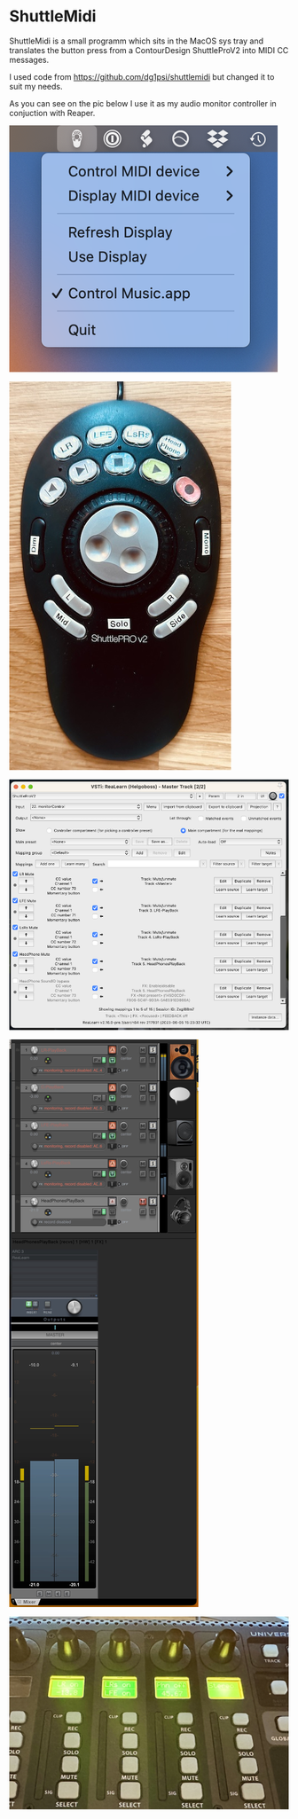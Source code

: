 # ShuttleMidi
ShuttleMidi is a small programm which sits in the MacOS sys tray and translates the button press from a ContourDesign ShuttleProV2 into MIDI CC messages.

I used code from https://github.com/dg1psi/shuttlemidi but changed it to suit my needs.

As you can see on the pic below I use it as my audio monitor controller in conjuction with Reaper.

![systray](shuttleMidi-systray.png)

![ShuttleProV2](shuttlePRO.jpg)

![ReaLearn](ReaLearn.png)

![Reaper](Reaper.jpg)

![X-Touch](x-touch-yellow.jpg)